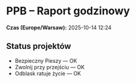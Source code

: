 # PPB – Raport godzinowy
**Czas (Europe/Warsaw):** 2025-10-14 12:24

## Status projektów
- Bezpieczny Pieszy — OK
- Zwolnij przy przejściu — OK
- Odblask ratuje życie — OK

